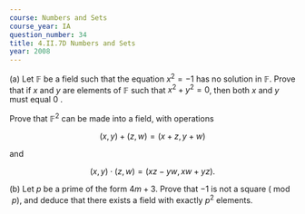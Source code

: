 ```yaml
---
course: Numbers and Sets
course_year: IA
question_number: 34
title: 4.II.7D Numbers and Sets
year: 2008
---
```



(a) Let $\mathbb{F}$ be a field such that the equation $x^{2}=-1$ has no solution in $\mathbb{F}$. Prove that if $x$ and $y$ are elements of $\mathbb{F}$ such that $x^{2}+y^{2}=0$, then both $x$ and $y$ must equal 0 .

Prove that $\mathbb{F}^{2}$ can be made into a field, with operations

$$(x, y)+(z, w)=(x+z, y+w)$$

and

$$(x, y) \cdot(z, w)=(x z-y w, x w+y z) .$$

(b) Let $p$ be a prime of the form $4 m+3$. Prove that $-1$ is not a square $(\bmod p)$, and deduce that there exists a field with exactly $p^{2}$ elements.